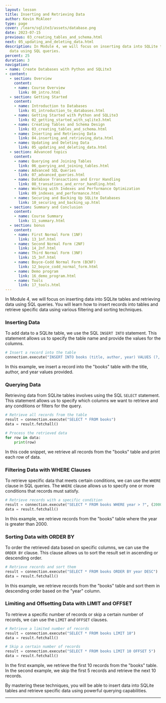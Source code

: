 ```yaml
---
layout: lesson
title: Inserting and Retrieving Data
author: Kevin McAleer
type: page
cover: /learn/sqlite3/assets/database.png
date: 2023-07-15
previous: 03_creating_tables_and_schema.html
next: 05_updating_and_deleting_data.html
description: In Module 4, we will focus on inserting data into SQLite tables and retrieving
  data using SQL queries.
percent: 25
duration: 3
navigation:
- name: Create Databases with Python and SQLite3
- content:
  - section: Overview
    content:
    - name: Course Overview
      link: 00_intro.html
  - section: Getting Started
    content:
    - name: Introduction to Databases
      link: 01_introduction_to_databases.html
    - name: Getting Started with Python and SQLite3
      link: 02_getting_started_with_sqlite3.html
    - name: Creating Tables and Schema Design
      link: 03_creating_tables_and_schema.html
    - name: Inserting and Retrieving Data
      link: 04.inserting_and_retrieving_data.html
    - name: Updating and Deleting Data
      link: 05_updating_and_deleting_data.html
  - section: Advanced topics
    content:
    - name: Querying and Joining Tables
      link: 06_querying_and_joining_tables.html
    - name: Advanced SQL Queries
      link: 07_advanced_queries.html
    - name: Database Transactions and Error Handling
      link: 08_transations_and_error_handling.html
    - name: Working with Indexes and Performance Optimization
      link: 09_indexes_and_performance.html
    - name: Securing and Backing Up SQLite Databases
      link: 10_securing_and_backing_up.html
  - section: Summary and Conclusion
    content:
    - name: Course Summary
      link: 11_summary.html
  - section: bonus
    content:
    - name: First Normal Form (1NF)
      link: 13_1nf.html
    - name: Second Normal Form (2NF)
      link: 14_2nf.html
    - name: Third Normal Form (3NF)
      link: 15_3nf.html
    - name: Boyce-Codd Normal Form (BCNF)
      link: 12_boyce_codd_normal_form.html
    - name: Demo program
      link: 16_demo_program.html
    - name: Tools
      link: 17_tools.html
---
```



In Module 4, we will focus on inserting data into SQLite tables and retrieving data using SQL queries. You will learn how to insert records into tables and retrieve specific data using various filtering and sorting techniques.

### Inserting Data

To add data to a SQLite table, we use the SQL `INSERT INTO` statement. This statement allows us to specify the table name and provide the values for the columns.

``` python
# Insert a record into the table
connection.execute("INSERT INTO books (title, author, year) VALUES (?, ?, ?)", ("The Great Gatsby", "F. Scott Fitzgerald", 1925))
```

In this example, we insert a record into the "books" table with the title, author, and year values provided.

### Querying Data

Retrieving data from SQLite tables involves using the SQL `SELECT` statement. This statement allows us to specify which columns we want to retrieve and any conditions or filters for the query.

```python
# Retrieve all records from the table
result = connection.execute("SELECT * FROM books")
data = result.fetchall()

# Process the retrieved data
for row in data:
    print(row)
```

In this code snippet, we retrieve all records from the "books" table and print each row of data.

### Filtering Data with WHERE Clauses

To retrieve specific data that meets certain conditions, we can use the `WHERE` clause in SQL queries. The `WHERE` clause allows us to specify one or more conditions that records must satisfy.

```python
# Retrieve records with a specific condition
result = connection.execute("SELECT * FROM books WHERE year > ?", (2000,))
data = result.fetchall()
```

In this example, we retrieve records from the "books" table where the year is greater than 2000.

### Sorting Data with ORDER BY

To order the retrieved data based on specific columns, we can use the `ORDER BY` clause. This clause allows us to sort the result set in ascending or descending order.

```python
# Retrieve records and sort them
result = connection.execute("SELECT * FROM books ORDER BY year DESC")
data = result.fetchall()
```

In this example, we retrieve records from the "books" table and sort them in descending order based on the "year" column.

### Limiting and Offsetting Data with LIMIT and OFFSET

To retrieve a specific number of records or skip a certain number of records, we can use the `LIMIT` and `OFFSET` clauses.

```python
# Retrieve a limited number of records
result = connection.execute("SELECT * FROM books LIMIT 10")
data = result.fetchall()

# Skip a certain number of records
result = connection.execute("SELECT * FROM books LIMIT 10 OFFSET 5")
data = result.fetchall()
```

In the first example, we retrieve the first 10 records from the "books" table. In the second example, we skip the first 5 records and retrieve the next 10 records.

By mastering these techniques, you will be able to insert data into SQLite tables and retrieve specific data using powerful querying capabilities.

---
